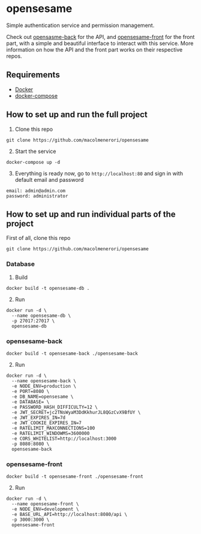 # opensesame

Simple authentication service and permission management.

Check out [opensasme-back](https://github.com/macolmenerori/opensesame-back) for the API, and [opensesame-front](https://github.com/macolmenerori/opensesame-front) for the front part, with a simple and beautiful interface to interact with this service. More information on how the API and the front part works on their respective repos.

## Requirements

- [Docker](https://www.docker.com/products/docker-desktop/)
- [docker-compose](https://docs.docker.com/compose/install/)

## How to set up and run the full project

1. Clone this repo

```
git clone https://github.com/macolmenerori/opensesame
```

2. Start the service

```
docker-compose up -d
```

3. Everything is ready now, go to `http://localhost:80` and sign in with default email and password

```
email: admin@admin.com
password: administrator
```

## How to set up and run individual parts of the project

First of all, clone this repo

```
git clone https://github.com/macolmenerori/opensesame
```

### Database

1. Build

```
docker build -t opensesame-db .
```

2. Run

```
docker run -d \
  --name opensesame-db \
  -p 27017:27017 \
  opensesame-db
```

### opensesame-back

```
docker build -t opensesame-back ./opensesame-back
```

2. Run

```
docker run -d \
  --name opensesame-back \
  -e NODE_ENV=production \
  -e PORT=8080 \
  -e DB_NAME=opensesame \
  -e DATABASE= \
  -e PASSWORD_HASH_DIFFICULTY=12 \
  -e JWT_SECRET=jc2TNsWyaM3DdKkhurJL8QGzCvX9BfUY \
  -e JWT_EXPIRES_IN=7d
  -e JWT_COOKIE_EXPIRES_IN=7
  -e RATELIMIT_MAXCONNECTIONS=100
  -e RATELIMIT_WINDOWMS=3600000
  -e CORS_WHITELIST=http://localhost:3000
  -p 8080:8080 \
  opensesame-back
```

### opensesame-front

```
docker build -t opensesame-front ./opensesame-front
```

2. Run

```
docker run -d \
  --name opensesame-front \
  -e NODE_ENV=development \
  -e BASE_URL_API=http://localhost:8080/api \
  -p 3000:3000 \
  opensesame-front
```
